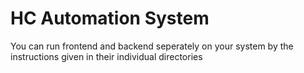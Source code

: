 # HC Automation System

You can run frontend and backend seperately on your system by the instructions given in their individual directories
